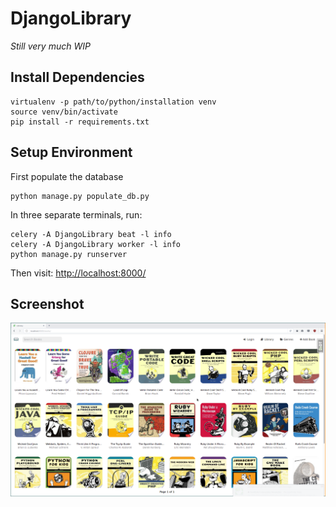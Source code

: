 # DjangoLibrary

*Still very much WIP*


## Install Dependencies

    virtualenv -p path/to/python/installation venv
    source venv/bin/activate
    pip install -r requirements.txt

## Setup Environment

First populate the database

    python manage.py populate_db.py

In three separate terminals, run:

    celery -A DjangoLibrary beat -l info
    celery -A DjangoLibrary worker -l info
    python manage.py runserver


Then visit: [http://localhost:8000/](http://localhost:8000/)


## Screenshot

![screenshot](screenshot.png "Screenshot")

